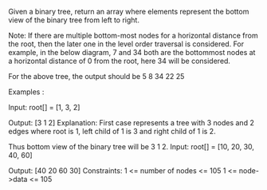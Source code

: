 Given a binary tree, return an array where elements represent the bottom view of the binary tree from left to right.

Note: If there are multiple bottom-most nodes for a horizontal distance from the root, then the later one in the level order traversal is considered. For example, in the below diagram, 7 and 34 both are the bottommost nodes at a horizontal distance of 0 from the root, here 34 will be considered.

For the above tree, the output should be 5 8 34 22 25

Examples :

Input: root[] = [1, 3, 2]

Output: [3 1 2]
Explanation: First case represents a tree with 3 nodes and 2 edges where root is 1, left child of 1 is 3 and right child of 1 is 2.

Thus bottom view of the binary tree will be 3 1 2.
Input: root[] = [10, 20, 30, 40, 60]
         
Output: [40 20 60 30]
Constraints:
1 <= number of nodes <= 105
1 <= node->data <= 105
